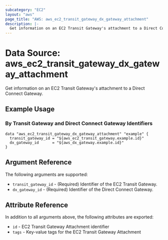 ```yaml
---
subcategory: "EC2"
layout: "aws"
page_title: "AWS: aws_ec2_transit_gateway_dx_gateway_attachment"
description: |-
  Get information on an EC2 Transit Gateway's attachment to a Direct Connect Gateway
---
```


# Data Source: aws_ec2_transit_gateway_dx_gateway_attachment

Get information on an EC2 Transit Gateway's attachment to a Direct Connect Gateway.

## Example Usage

### By Transit Gateway and Direct Connect Gateway Identifiers

```hcl
data "aws_ec2_transit_gateway_dx_gateway_attachment" "example" {
  transit_gateway_id = "${aws_ec2_transit_gateway.example.id}"
  dx_gateway_id      = "${aws_dx_gateway.example.id}"
}
```

## Argument Reference

The following arguments are supported:

* `transit_gateway_id` - (Required) Identifier of the EC2 Transit Gateway.
* `dx_gateway_id` - (Required) Identifier of the Direct Connect Gateway.

## Attribute Reference

In addition to all arguments above, the following attributes are exported:

* `id` - EC2 Transit Gateway Attachment identifier
* `tags` - Key-value tags for the EC2 Transit Gateway Attachment
